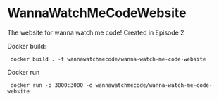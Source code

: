 # WannaWatchMeCodeWebsite
The website for wanna watch me code! Created in Episode 2

Docker build:

```
 docker build . -t wannawatchmecode/wanna-watch-me-code-website
```

Docker run

```
 docker run -p 3000:3000 -d wannawatchmecode/wanna-watch-me-code-website
```
